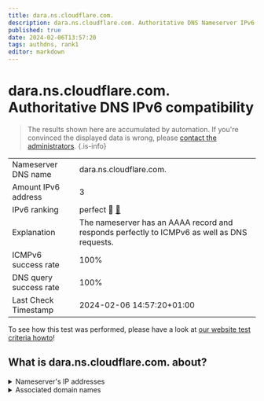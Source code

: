 ```yaml
---
title: dara.ns.cloudflare.com.
description: dara.ns.cloudflare.com. Authoritative DNS Nameserver IPv6 compatibility
published: true
date: 2024-02-06T13:57:20
tags: authdns, rank1
editor: markdown
---
```


# dara.ns.cloudflare.com. Authoritative DNS IPv6 compatibility

> The results shown here are accumulated by automation. If you're convinced the displayed data is wrong, please [contact the administrators](/howto/chat). 
{.is-info}




|   |   |
| - | - |
| Nameserver DNS name | dara.ns.cloudflare.com.
| Amount IPv6 address | 3
| IPv6 ranking | perfect :1st_place_medal: [🔗](/howto/ranking) |
| Explanation | The nameserver has an AAAA record and responds perfectly to ICMPv6 as well as DNS requests. |
| ICMPv6 success rate | 100%|
| DNS query success rate | 100% |
| Last Check Timestamp | 2024-02-06 14:57:20+01:00 |

To see how this test was performed, please have a look at [our website test criteria howto](/howto/testcriteria/authdns)!


## What is dara.ns.cloudflare.com. about?




<details>
<summary>Nameserver's IP addresses</summary>

2a06:98c1:50::ac40:205b

2606:4700:50::adf5:3a5b

2803:f800:50::6ca2:c05b

</details>



<details>
<summary>Associated domain names</summary>

mariadb.org

namu.wiki

</details>
